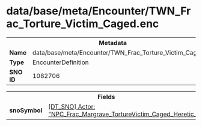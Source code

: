 <h1>data/base/meta/Encounter/TWN_Frac_Torture_Victim_Caged.enc</h1><table><tr><th colspan="100%">Metadata</th></tr><tr><td><b>Name</b></td><td>data/base/meta/Encounter/TWN_Frac_Torture_Victim_Caged.enc</td></tr><tr><td><b>Type</b></td><td>EncounterDefinition</td></tr><tr><td><b>SNO ID</b></td><td>1082706</td></tr></table>

<table><tr><th colspan="100%">Fields</th></tr><tr><td><b>snoSymbol</b></td><td><a href="..\Actor\NPC_Frac_Margrave_TortureVictim_Caged_Heretic_F.acr">[DT_SNO] Actor: "NPC_Frac_Margrave_TortureVictim_Caged_Heretic_F"</a></td></tr></table>

